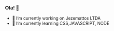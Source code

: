 ### Ola! 👋


- 🔭 I’m currently working on Jezemattos LTDA
- 🌱 I’m currently learning CSS,JAVASCRIPT, NODE
